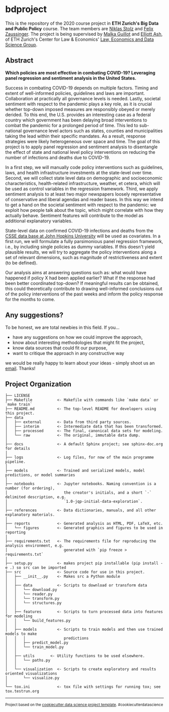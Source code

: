 bdproject
==============================
This is the repository of the 2020 course project in **ETH Zurich's 
Big Data and Public Policy** course. The team members are 
[Niklas Stolz](https://www.linkedin.com/in/niklas-stolz-54153114b/) 
and [Felix Zaussinger](https://www.linkedin.com/in/felix-zaussinger-3bb62510b/). 
The project is being supervised by 
[Malka Guillot](https://malkaguillot.weebly.com/) and 
[Elliott Ash](https://elliottash.com/), of ETH Zurich's Center for Law
& Economics' [Law, Economics and Data Science Group](https://lawecondata.ethz.ch/).

Abstract
------------
**Which policies are most effective in combating COVID-19? 
Leveraging panel regression and sentiment analysis in the United States.**

Success in combating COVID-19 depends on multiple factors. Timing and 
extent of well-informed policies, guidelines and laws are important. 
Collaboration at practically all governance levels is needed. Lastly, societal 
sentiment with respect to the pandemic plays a key role, as it is crucial 
whether top-down imposed measures are responsibly obeyed or merely derided. 
To this end, the U.S. provides an interesting case as a federal country which 
government has been delaying broad interventions to combat the pandemic for a 
prolonged period of time. This led to sub-national governance level actors
such as states, counties and municipalities taking the lead within their 
specific mandates. As a result, response strategies were likely heterogeneous 
over space and time. The goal of this project is to apply panel regression and 
sentiment analysis to disentangle the effect of state and national level policy 
interventions on reducing the number of infections and deaths due to COVID-19. 

In a first step, we will manually code policy interventions such as guidelines, 
laws, and health infrastructure investments at the state-level over time. 
Second, we will collect state level data on demographic and socioeconomic 
characteristics, health-related infrastructure, weather, et cetera, which will 
be used as control variables in the regression framework. Third, we apply 
sentiment analysis to at least two major newspapers loosely representative of 
conservative and liberal agendas and reader bases. In this way we intend to get 
a hand on the societal sentiment with respect to the pandemic: we exploit how 
people talk about the topic, which might correlate with how they actually 
behave. Sentiment features will contribute to the model as additional 
explanatory variables.

State-level data on confirmed COVID-19 infections and deaths from the 
[CSSE data base at John Hopkins University](https://github.com/CSSEGISandData/COVID-19)
will be used as covariates. In a first run, we will formulate a fully 
parsimonious panel regression framework, i.e., by including single policies as 
dummy variables. If this doesn't yield plausible results, we will try to 
aggregate the policy interventions along a set of relevant dimensions, such as 
magnitude of restrictiveness and extent (to be defined). 

Our analysis aims at answering questions such as: what would have 
happened if policy X had been applied earlier? What if the response had been 
better coordinated top-down? If meaningful results can be obtained, this could 
theoretically contribute to drawing well-informed conclusions out of the policy 
interventions of the past weeks and inform the policy response for the months 
to come.

Any suggestions?
------------
To be honest, we are total newbies in this field. If you...

* have any suggestions on how we could improve the approach, 
* know about interesting methodologies that might fit the project,
* know data sources that could fit our purpose,
* want to critique the approach in any constructive way

we would be really happy to learn about your ideas - simply shoot us an 
[email](mailto:fzaussinger@student.ethz.ch,nstolz@student.ethz.ch). Thanks!

Project Organization
------------

    ├── LICENSE
    ├── Makefile           <- Makefile with commands like `make data` or `make train`
    ├── README.md          <- The top-level README for developers using this project.
    ├── data
    │   ├── external       <- Data from third party sources.
    │   ├── interim        <- Intermediate data that has been transformed.
    │   ├── processed      <- The final, canonical data sets for modeling.
    │   └── raw            <- The original, immutable data dump.
    │
    ├── docs               <- A default Sphinx project; see sphinx-doc.org for details
    │
    ├── logs               <- Log files, for now of the main programme pipeline.
    │
    ├── models             <- Trained and serialized models, model predictions, or model summaries
    │
    ├── notebooks          <- Jupyter notebooks. Naming convention is a number (for ordering),
    │                         the creator's initials, and a short `-` delimited description, e.g.
    │                         `1.0-jqp-initial-data-exploration`.
    │
    ├── references         <- Data dictionaries, manuals, and all other explanatory materials.
    │
    ├── reports            <- Generated analysis as HTML, PDF, LaTeX, etc.
    │   └── figures        <- Generated graphics and figures to be used in reporting
    │
    ├── requirements.txt   <- The requirements file for reproducing the analysis environment, e.g.
    │                         generated with `pip freeze > requirements.txt`
    │
    ├── setup.py           <- makes project pip installable (pip install -e .) so src can be imported
    ├── src                <- Source code for use in this project.
    │   ├── __init__.py    <- Makes src a Python module
    │   │
    │   ├── data           <- Scripts to download or transform data
    │   │   └── download.py
    │   │   └── reader.py
    │   │   └── transform.py
    │   │   └── structures.py    
    │   │
    │   ├── features       <- Scripts to turn processed data into features for modeling
    │   │   └── build_features.py
    │   │
    │   ├── models         <- Scripts to train models and then use trained models to make
    │   │   │                 predictions
    │   │   ├── predict_model.py
    │   │   └── train_model.py
    │   │
    │   ├── utils       <- Utility functions to be used elsewhere.
    │   │   └── paths.py
    │   │
    │   └── visualization  <- Scripts to create exploratory and results oriented visualizations
    │       └── visualize.py
    │
    └── tox.ini            <- tox file with settings for running tox; see tox.testrun.org


--------

<p><small>Project based on the <a target="_blank" href="https://drivendata.github.io/cookiecutter-data-science/">cookiecutter data science project template</a>. #cookiecutterdatascience</small></p>
